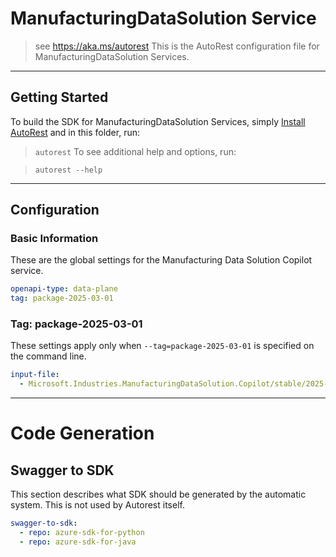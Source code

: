 # ManufacturingDataSolution Service

> see https://aka.ms/autorest
This is the AutoRest configuration file for ManufacturingDataSolution Services.

---

## Getting Started

To build the SDK for ManufacturingDataSolution Services,
simply [Install AutoRest](https://aka.ms/autorest/install) and in this folder, run:

> `autorest`
To see additional help and options, run:

> `autorest --help`
---

## Configuration

### Basic Information

These are the global settings for the Manufacturing Data Solution Copilot service.

```yaml
openapi-type: data-plane
tag: package-2025-03-01
```

### Tag: package-2025-03-01

These settings apply only when `--tag=package-2025-03-01` is specified on the command line.

```yaml $(tag) == 'package-2025-03-01'
input-file:
  - Microsoft.Industries.ManufacturingDataSolution.Copilot/stable/2025-03-01/openapi.json
```

---

# Code Generation

## Swagger to SDK

This section describes what SDK should be generated by the automatic system.
This is not used by Autorest itself.

```yaml $(swagger-to-sdk)
swagger-to-sdk:
  - repo: azure-sdk-for-python
  - repo: azure-sdk-for-java
```